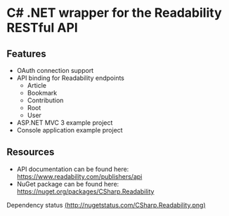 C# .NET wrapper for the Readability RESTful API
===============================================

Features
--------

- OAuth connection support
- API binding for Readability endpoints
  - Article
  - Bookmark
  - Contribution
  - Root
  - User
- ASP.NET MVC 3 example project
- Console application example project

Resources
---------

- API documentation can be found here: https://www.readability.com/publishers/api
- NuGet package can be found here: https://nuget.org/packages/CSharp.Readability

Dependency status [(http://nugetstatus.com/CSharp.Readability.png)](http://nugetstatus.com/packages/CSharp.Readability)
